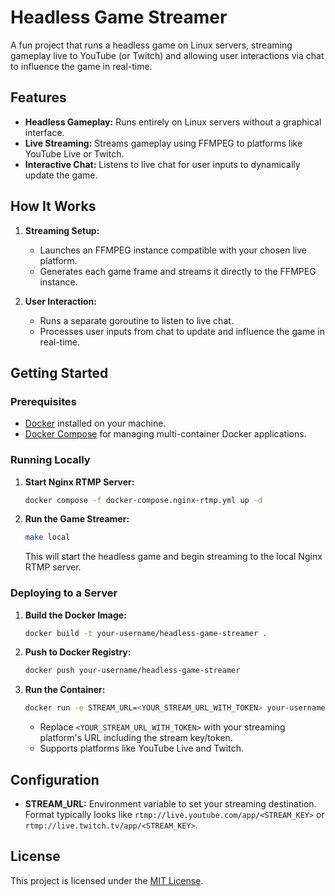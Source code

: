 # Headless Game Streamer

A fun project that runs a headless game on Linux servers, streaming gameplay live to YouTube (or Twitch) and allowing user interactions via chat to influence the game in real-time.

## Features

- **Headless Gameplay:** Runs entirely on Linux servers without a graphical interface.
- **Live Streaming:** Streams gameplay using FFMPEG to platforms like YouTube Live or Twitch.
- **Interactive Chat:** Listens to live chat for user inputs to dynamically update the game.

## How It Works

1. **Streaming Setup:**
   - Launches an FFMPEG instance compatible with your chosen live platform.
   - Generates each game frame and streams it directly to the FFMPEG instance.

2. **User Interaction:**
   - Runs a separate goroutine to listen to live chat.
   - Processes user inputs from chat to update and influence the game in real-time.

## Getting Started

### Prerequisites

- [Docker](https://www.docker.com/get-started) installed on your machine.
- [Docker Compose](https://docs.docker.com/compose/install/) for managing multi-container Docker applications.

### Running Locally

1. **Start Nginx RTMP Server:**
   ```bash
   docker compose -f docker-compose.nginx-rtmp.yml up -d
   ```

2. **Run the Game Streamer:**
   ```bash
   make local
   ```

   This will start the headless game and begin streaming to the local Nginx RTMP server.

### Deploying to a Server

1. **Build the Docker Image:**
   ```bash
   docker build -t your-username/headless-game-streamer .
   ```

2. **Push to Docker Registry:**
   ```bash
   docker push your-username/headless-game-streamer
   ```

3. **Run the Container:**
   ```bash
   docker run -e STREAM_URL=<YOUR_STREAM_URL_WITH_TOKEN> your-username/headless-game-streamer
   ```

    - Replace `<YOUR_STREAM_URL_WITH_TOKEN>` with your streaming platform's URL including the stream key/token.
    - Supports platforms like YouTube Live and Twitch.

## Configuration

- **STREAM_URL:** Environment variable to set your streaming destination. Format typically looks like `rtmp://live.youtube.com/app/<STREAM_KEY>` or `rtmp://live.twitch.tv/app/<STREAM_KEY>`.

## License

This project is licensed under the [MIT License](LICENSE).
